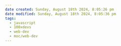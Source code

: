 ```yaml
---
date created: Sunday, August 18th 2024, 8:05:26 pm
date modified: Sunday, August 18th 2024, 8:05:36 pm
tags:
  - javascript
  - 100xdevs
  - web-dev
  - moc/web-dev
---
```

